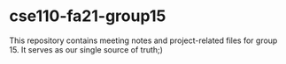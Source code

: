 # cse110-fa21-group15
This repository contains meeting notes and project-related files for group 15. It serves as our single source of truth;)

